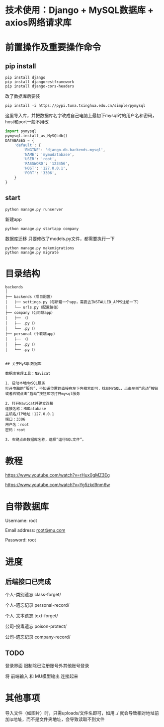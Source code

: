 # 技术使用：Django + MySQL数据库 + axios网络请求库

# 前置操作及重要操作命令
## pip install
```
pip install django
pip install djangorestframework
pip install django-cors-headers
```
改了数据库后要装
```
pip install -i https://pypi.tuna.tsinghua.edu.cn/simple/pymysql
```
这里导入库，并把数据库名字改成自己电脑上最初下mysql时的用户名和密码，host和port一般不用改
```python
import pymysql
pymysql.install_as_MySQLdb()
DATABASES = {
    'default': {
        'ENGINE': 'django.db.backends.mysql',
        'NAME': 'mymudatabase',
        'USER': 'root',
        'PASSWORD': '123456',
        'HOST': '127.0.0.1',
        'PORT': '3306',
    }
}
```


## start
```
python manage.py runserver
```
新建app
```
python manage.py startapp company
```

数据库迁移 只要修改了models.py文件，都需要执行一下
```
python manage.py makemigrations
python manage.py migrate
```


# 目录结构

```
backends
│
├── backends（项目配置）
│   ├── settings.py（每新建一个app，需要去INSTALLED_APPS注册一下）
│   └── urls.py（配置路径）
├── company（公司端app）
│   ├── （）
│   ├── .py（）
│   └── .py（）
├── personal（个软端app）
│   ├── （）
│   ├── .py（）
│   └── .py（）


## 关于MySQL数据库

数据库管理工具：Navicat

1. 启动本地MySQL服务
打开电脑的“服务”，不知道位置的直接在左下角搜索即可，找到MYSQL，点击左侧“启动”按钮或者右键点击“启动”按钮即可打开mysql服务

2. 打开Navicat并建立连接
连接名称：MUDatabase
主机名/IP地址：127.0.0.1
端口：3306
用户名：root
密码：root

3. 右键点击数据库名称，选择“运行SQL文件”。

```

# 教程

https://www.youtube.com/watch?v=rHux0gMZ3Eg

https://www.youtube.com/watch?v=Yg5zkd9nm6w

# 自带数据库
Username: root

Email address: root@mu.com

Password: root


# 进度
## 后端接口已完成
个人-类别遗忘 class-forget/

个人-遗忘记录 personal-record/

个人-文本遗忘 text-forget/

公司-投毒遗忘 poison-protect/

公司-遗忘记录 company-record/

## TODO

登录界面 限制除已注册账号外其他账号登录

将 前端输入 和 MU模型输出 连接起来

# 其他事项
导入文件（如图片）时，只需uploads/文件名即可，如用../ 就会导致相对地址前加ip地址，而不是文件夹地址，会导致读取不到文件
